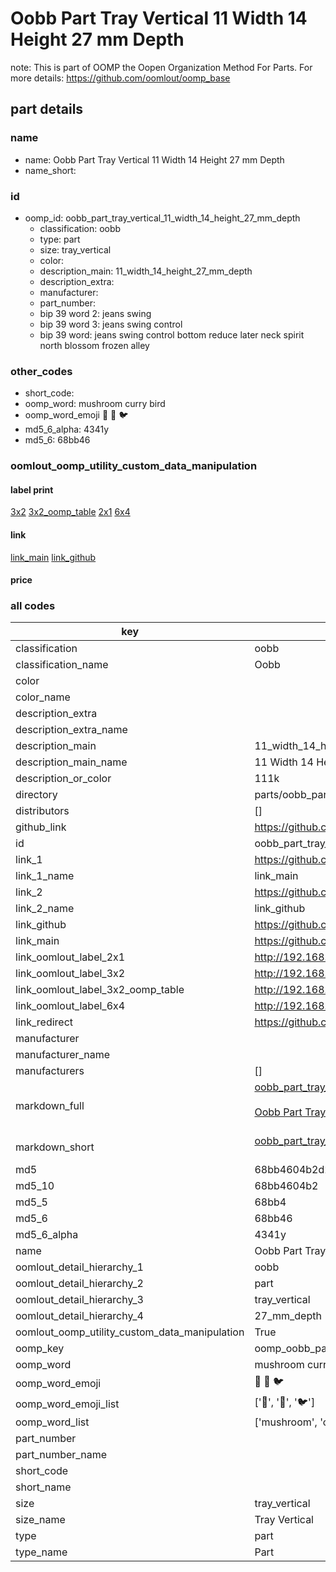 # Oobb Part Tray Vertical 11 Width 14 Height 27 mm Depth  

note: This is part of OOMP the Oopen Organization Method For Parts. For more details: https://github.com/oomlout/oomp_base

##  part details
  







### name
* name: Oobb Part Tray Vertical 11 Width 14 Height 27 mm Depth
* name_short: 
### id
* oomp_id: oobb_part_tray_vertical_11_width_14_height_27_mm_depth
  * classification: oobb
  * type: part
  * size: tray_vertical
  * color: 
  * description_main: 11_width_14_height_27_mm_depth
  * description_extra: 
  * manufacturer: 
  * part_number: 
  * bip 39 word 2: jeans swing
  * bip 39 word 3: jeans swing control
  * bip 39 word: jeans swing control bottom reduce later neck spirit north blossom frozen alley

### other_codes
* short_code: 
* oomp_word: mushroom curry bird
* oomp_word_emoji :mushroom: :curry: :bird:
* md5_6_alpha: 4341y
* md5_6: 68bb46






### oomlout_oomp_utility_custom_data_manipulation
#### label print
[3x2](http://192.168.1.245:1112/?label=oomp%204341y)
[3x2_oomp_table](http://192.168.1.108:1112/?label=oomp%204341y)
[2x1](http://192.168.1.242:1112/?label=oomp%204341y)
[6x4](http://192.168.1.55:1112/?label=oomp%204341y)    

#### link

[link_main](https://github.com/oomlout/oomlout_oomp_version_1_messy/tree/main/parts/oobb_part_tray_vertical_11_width_14_height_27_mm_depth) [link_github](https://github.com/oomlout/oomlout_oomp_version_1_messy/tree/main/parts/oobb_part_tray_vertical_11_width_14_height_27_mm_depth)                             

#### price







### all codes 
| key | value |  
| --- | --- |  
| classification | oobb |  
| classification_name | Oobb |  
| color |  |  
| color_name |  |  
| description_extra |  |  
| description_extra_name |  |  
| description_main | 11_width_14_height_27_mm_depth |  
| description_main_name | 11 Width 14 Height 27 mm Depth |  
| description_or_color | 111k |  
| directory | parts/oobb_part_tray_vertical_11_width_14_height_27_mm_depth |  
| distributors | [] |  
| github_link | https://github.com/oomlout/oomlout_oomp_part_src/tree/main/parts/oobb_part_tray_vertical_11_width_14_height_27_mm_depth |  
| id | oobb_part_tray_vertical_11_width_14_height_27_mm_depth |  
| link_1 | https://github.com/oomlout/oomlout_oomp_version_1_messy/tree/main/parts/oobb_part_tray_vertical_11_width_14_height_27_mm_depth |  
| link_1_name | link_main |  
| link_2 | https://github.com/oomlout/oomlout_oomp_version_1_messy/tree/main/parts/oobb_part_tray_vertical_11_width_14_height_27_mm_depth |  
| link_2_name | link_github |  
| link_github | https://github.com/oomlout/oomlout_oomp_version_1_messy/tree/main/parts/oobb_part_tray_vertical_11_width_14_height_27_mm_depth |  
| link_main | https://github.com/oomlout/oomlout_oomp_version_1_messy/tree/main/parts/oobb_part_tray_vertical_11_width_14_height_27_mm_depth |  
| link_oomlout_label_2x1 | http://192.168.1.242:1112/?label=oomp%204341y |  
| link_oomlout_label_3x2 | http://192.168.1.245:1112/?label=oomp%204341y |  
| link_oomlout_label_3x2_oomp_table | http://192.168.1.108:1112/?label=oomp%204341y |  
| link_oomlout_label_6x4 | http://192.168.1.55:1112/?label=oomp%204341y |  
| link_redirect | https://github.com/oomlout/oomlout_oomp_version_1_messy/tree/main/parts/oobb_part_tray_vertical_11_width_14_height_27_mm_depth |  
| manufacturer |  |  
| manufacturer_name |  |  
| manufacturers | [] |  
| markdown_full | [oobb_part_tray_vertical_11_width_14_height_27_mm_depth](none)<br>[](none)<br>[Oobb Part Tray Vertical 11 Width 14 Height 27 Mm Depth](none)<br><br> |  
| markdown_short | [oobb_part_tray_vertical_11_width_14_height_27_mm_depth](none)<br><br> |  
| md5 | 68bb4604b2d21275f55a01a45ef703bd |  
| md5_10 | 68bb4604b2 |  
| md5_5 | 68bb4 |  
| md5_6 | 68bb46 |  
| md5_6_alpha | 4341y |  
| name | Oobb Part Tray Vertical 11 Width 14 Height 27 mm Depth |  
| oomlout_detail_hierarchy_1 | oobb |  
| oomlout_detail_hierarchy_2 | part |  
| oomlout_detail_hierarchy_3 | tray_vertical |  
| oomlout_detail_hierarchy_4 | 27_mm_depth |  
| oomlout_oomp_utility_custom_data_manipulation | True |  
| oomp_key | oomp_oobb_part_tray_vertical_11_width_14_height_27_mm_depth |  
| oomp_word | mushroom curry bird |  
| oomp_word_emoji | :mushroom: :curry: :bird: |  
| oomp_word_emoji_list | [':mushroom:', ':curry:', ':bird:'] |  
| oomp_word_list | ['mushroom', 'curry', 'bird'] |  
| part_number |  |  
| part_number_name |  |  
| short_code |  |  
| short_name |  |  
| size | tray_vertical |  
| size_name | Tray Vertical |  
| type | part |  
| type_name | Part |  
